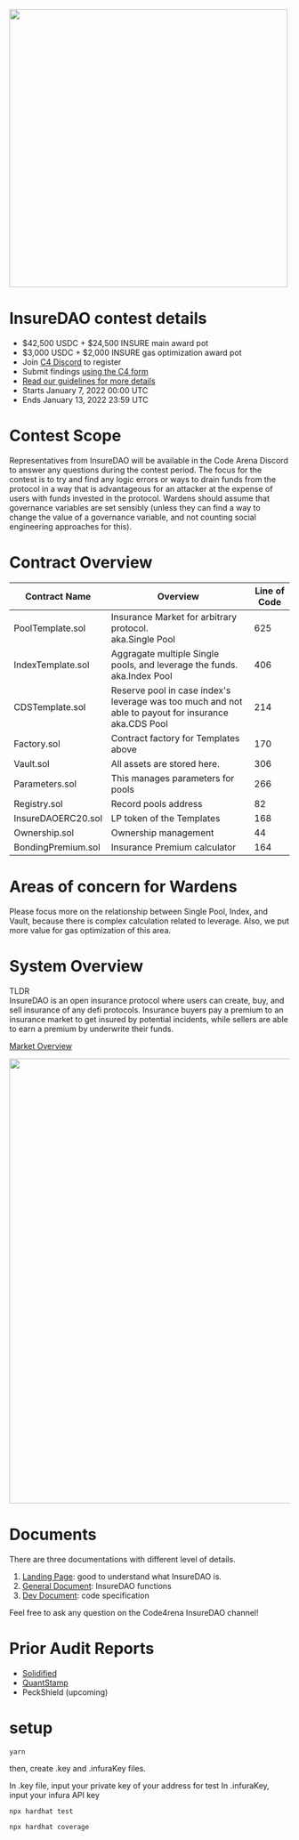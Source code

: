 <img src="https://user-images.githubusercontent.com/40849624/148335534-51637a44-b395-4303-85a0-fff2fa377c04.png" width="500px">

# InsureDAO contest details
- $42,500 USDC + $24,500 INSURE main award pot
- $3,000 USDC + $2,000 INSURE gas optimization award pot
- Join [C4 Discord](https://discord.gg/code4rena) to register
- Submit findings [using the C4 form](https://code4rena.com/contests/2022-01-insuredao-contest/submit)
- [Read our guidelines for more details](https://docs.code4rena.com/roles/wardens)
- Starts January 7, 2022 00:00 UTC
- Ends January 13, 2022 23:59 UTC

# Contest Scope
Representatives from InsureDAO will be available in the Code Arena Discord to answer any questions during the contest period. The focus for the contest is to try and find any logic errors or ways to drain funds from the protocol in a way that is advantageous for an attacker at the expense of users with funds invested in the protocol. Wardens should assume that governance variables are set sensibly (unless they can find a way to change the value of a governance variable, and not counting social engineering approaches for this).

# Contract Overview

|  Contract Name | Overview | Line of Code |
| ---- | ---- | ---- |
|  PoolTemplate.sol  | Insurance Market for arbitrary protocol.<br> aka.Single Pool| 625 |
|  IndexTemplate.sol  | Aggragate multiple Single pools, and leverage the funds.<br> aka.Index Pool | 406 |
|  CDSTemplate.sol  | Reserve pool in case index's leverage was too much and not able to payout for insurance <br> aka.CDS Pool| 214 |
|  Factory.sol  | Contract factory for Templates above| 170 |
|  Vault.sol  | All assets are stored here. | 306 |
|  Parameters.sol  | This manages parameters for pools | 266 |
|  Registry.sol  | Record pools address | 82 |
|  InsureDAOERC20.sol  | LP token of the Templates | 168 |
|  Ownership.sol  | Ownership management | 44 |
|  BondingPremium.sol  | Insurance Premium calculator| 164 |

# Areas of concern for Wardens
Please focus more on the relationship between Single Pool, Index, and Vault, because there is complex calculation related to leverage. 
Also, we put more value for gas optimization of this area.

# System Overview
TLDR <br>
InsureDAO is an open insurance protocol where users can create, buy, and sell insurance of any defi protocols. Insurance buyers pay a premium to an insurance market to get insured by potential incidents, while sellers are able to earn a premium by underwrite their funds.

[Market Overview](https://app.gitbook.com/s/1LzBDG6XOM2hzmw9AjXY/market/market-overview)

<img src="https://user-images.githubusercontent.com/40849624/148342614-e87b4d8a-583c-4c45-8ffd-e1dd037f2dab.png" width="800px">

# Documents
There are three documentations with different level of details.
1. [Landing Page](https://insuredao.fi/): good to understand what InsureDAO is.
2. [General Document](https://insuredao.gitbook.io/insuredao/): InsureDAO functions
3. [Dev Document](https://insuredao.gitbook.io/developers): code specification

Feel free to ask any question on the Code4rena InsureDAO channel!

# Prior Audit Reports
- [Solidified](https://drive.google.com/drive/u/0/folders/1XaLncO353oHYMZaTh1Z28NTehrkNHuJY)
- [QuantStamp](https://drive.google.com/drive/u/0/folders/1XaLncO353oHYMZaTh1Z28NTehrkNHuJY)
- PeckShield (upcoming)


# setup
```
yarn
```

then, create .key and .infuraKey files.

In .key file, input your private key of your address for test
In .infuraKey, input your infura API key


```
npx hardhat test
```

```
npx hardhat coverage
```

